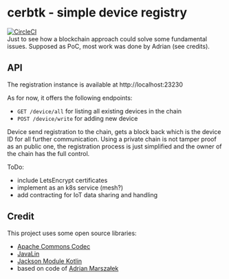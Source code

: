 # cerbtk - simple device registry
[![CircleCI](https://circleci.com/gh/infinimesh/cerbtk.svg?style=svg)](https://circleci.com/gh/infinimesh/cerbtk)  
Just to see how a blockchain approach could solve some fundamental issues. Supposed as PoC, most work was done by Adrian (see credits).

## API

The registration instance is available at http://localhost:23230

As for now, it offers the following endpoints:
* `GET /device/all` for listing all existing devices in the chain
* `POST /device/write` for adding new device

Device send registration to the chain, gets a block back which is the device ID for all further communication. 
Using a private chain is not tamper proof as an public one, the registration process is just simplified and the 
owner of the chain has the full control.

ToDo:
- include LetsEncrypt certificates
- implement as an k8s service (mesh?)
- add contracting for IoT data sharing and handling

## Credit

This project uses some open source libraries:
* [Apache Commons Codec](https://github.com/apache/commons-codec)
* [JavaLin](https://javalin.io/)
* [Jackson Module Kotlin](https://github.com/FasterXML/jackson-module-kotlin)
* based on code of [Adrian Marszałek](https://github.com/adikm/kotcoin)
 
